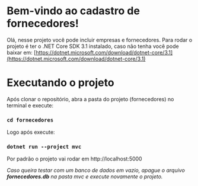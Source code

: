 # **Bem**-**vindo** ao cadastro de fornecedores!

Olá, nesse projeto você pode incluir empresas e fornecedores. Para rodar o projeto é ter o .NET Core SDK 3.1 instalado, caso não tenha você pode baixar em: [https://dotnet.microsoft.com/download/dotnet-core/3.1](https://dotnet.microsoft.com/download/dotnet-core/3.1)


# Executando o projeto

Após clonar o repositório, abra a pasta do projeto (fornecedores) no terminal e execute:
### `cd fornecedores`

Logo após execute:
### `dotnet run --project mvc`


Por padrão o projeto vai rodar em http://localhost:5000

*Caso queira testar com um banco de dados em vazio, apague o arquivo **fornecedores.db** na pasta mvc e execute novamente o projeto.*
